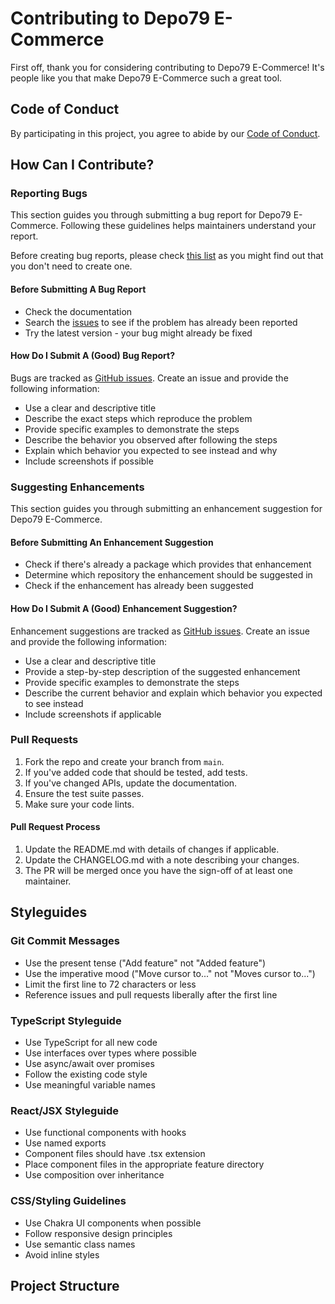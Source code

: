 # Contributing to Depo79 E-Commerce

First off, thank you for considering contributing to Depo79 E-Commerce! It's people like you that make Depo79 E-Commerce such a great tool.

## Code of Conduct

By participating in this project, you agree to abide by our [Code of Conduct](CODE_OF_CONDUCT.md).

## How Can I Contribute?

### Reporting Bugs

This section guides you through submitting a bug report for Depo79 E-Commerce. Following these guidelines helps maintainers understand your report.

Before creating bug reports, please check [this list](#before-submitting-a-bug-report) as you might find out that you don't need to create one.

#### Before Submitting A Bug Report

* Check the documentation
* Search the [issues](https://github.com/yourusername/depo79/issues) to see if the problem has already been reported
* Try the latest version - your bug might already be fixed

#### How Do I Submit A (Good) Bug Report?

Bugs are tracked as [GitHub issues](https://guides.github.com/features/issues/). Create an issue and provide the following information:

* Use a clear and descriptive title
* Describe the exact steps which reproduce the problem
* Provide specific examples to demonstrate the steps
* Describe the behavior you observed after following the steps
* Explain which behavior you expected to see instead and why
* Include screenshots if possible

### Suggesting Enhancements

This section guides you through submitting an enhancement suggestion for Depo79 E-Commerce.

#### Before Submitting An Enhancement Suggestion

* Check if there's already a package which provides that enhancement
* Determine which repository the enhancement should be suggested in
* Check if the enhancement has already been suggested

#### How Do I Submit A (Good) Enhancement Suggestion?

Enhancement suggestions are tracked as [GitHub issues](https://guides.github.com/features/issues/). Create an issue and provide the following information:

* Use a clear and descriptive title
* Provide a step-by-step description of the suggested enhancement
* Provide specific examples to demonstrate the steps
* Describe the current behavior and explain which behavior you expected to see instead
* Include screenshots if applicable

### Pull Requests

1. Fork the repo and create your branch from `main`.
2. If you've added code that should be tested, add tests.
3. If you've changed APIs, update the documentation.
4. Ensure the test suite passes.
5. Make sure your code lints.

#### Pull Request Process

1. Update the README.md with details of changes if applicable.
2. Update the CHANGELOG.md with a note describing your changes.
3. The PR will be merged once you have the sign-off of at least one maintainer.

## Styleguides

### Git Commit Messages

* Use the present tense ("Add feature" not "Added feature")
* Use the imperative mood ("Move cursor to..." not "Moves cursor to...")
* Limit the first line to 72 characters or less
* Reference issues and pull requests liberally after the first line

### TypeScript Styleguide

* Use TypeScript for all new code
* Use interfaces over types where possible
* Use async/await over promises
* Follow the existing code style
* Use meaningful variable names

### React/JSX Styleguide

* Use functional components with hooks
* Use named exports
* Component files should have .tsx extension
* Place component files in the appropriate feature directory
* Use composition over inheritance

### CSS/Styling Guidelines

* Use Chakra UI components when possible
* Follow responsive design principles
* Use semantic class names
* Avoid inline styles

## Project Structure
